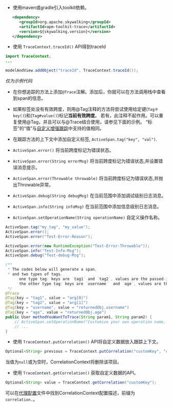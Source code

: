 * 使用maven或gradle引入toolkit依赖。
```xml
   <dependency>
      <groupId>org.apache.skywalking</groupId>
      <artifactId>apm-toolkit-trace</artifactId>
      <version>${skywalking.version}</version>
   </dependency>
```

* 使用 `TraceContext.traceId()` API得到traceId
```java
import TraceContext;
...

modelAndView.addObject("traceId", TraceContext.traceId());
```
_仅为示例代码_

* 在你想追踪的方法上添加`@Trace`注解。添加后，你就可以在方法调用栈中查看到span的信息。
* 如果标签处没有有效跨度，则用@Tag注释的方法将尝试使用给定键(`Tag＃key()`)和(`Tag#value()`)标记**当前有效跨度**。
若有，此注释不起作用。可以重复使用@Tag，并且可以与@Trace结合使用，请参见下面的示例。
 “标签”的“值”与[自定义增强跟踪](Customize-enhance-trace.md)中支持的值相同。
* 在跟踪方法的上下文中添加自定义标签, `ActiveSpan.tag("key", "val")`.

* `ActiveSpan.error()` 将当前跨度标记为错误状态。
* `ActiveSpan.error(String errorMsg)` 将当前跨度标记为错误状态,并设置错误消息提示。
* `ActiveSpan.error(Throwable throwable)` 将当前跨度标记为错误状态,并抛出Throwable异常。
* `ActiveSpan.debug(String debugMsg)` 在当前范围中添加调试级别日志消息。
* `ActiveSpan.info(String infoMsg)` 在当前范围中添加信息级别日志消息。
* `ActiveSpan.setOperationName(String operationName)` 自定义操作名称。

```java
ActiveSpan.tag("my_tag", "my_value");
ActiveSpan.error();
ActiveSpan.error("Test-Error-Reason");

ActiveSpan.error(new RuntimeException("Test-Error-Throwable"));
ActiveSpan.info("Test-Info-Msg");
ActiveSpan.debug("Test-debug-Msg");

/**
 * The codes below will generate a span,
 * and two types of tags, 
      one type tag: keys are `tag1` and `tag2`, values are the passed-in parameters, respectively, 
      the other type tag: keys are `username`  and `age`, values are the return value in User, respectively
 */
@Trace
@Tag(key = "tag1", value = "arg[0]")
@Tag(key = "tag2", value = "arg[1]")
@Tag(key = "username", value = "returnedObj.username")
@Tag(key = "age", value = "returnedObj.age")
public User methodYouWantToTrace(String param1, String param2) {
    // ActiveSpan.setOperationName("Customize your own operation name, if this is an entry span, this would be an endpoint name");
    // ...
}
```

* 使用 `TraceContext.putCorrelation()` API将自定义数据放入跟踪上下文。
```java
Optional<String> previous = TraceContext.putCorrelation("customKey", "customValue");
```
当值为`null`或为空时，CorrelationContext将删除该项目。

* 使用 `TraceContext.getCorrelation()` 获取自定义数据的API。
```java
Optional<String> value = TraceContext.getCorrelation("customKey");
```
可以在[代理配置](README.md#table-of-agent-configuration-properties)文件中找到CorrelationContext配置描述，前缀为`correlation.`。
